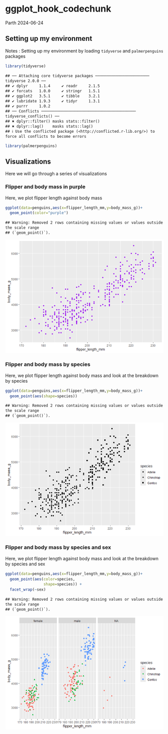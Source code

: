 ggplot_hook_codechunk
================
Parth
2024-06-24

## Setting up my environment

Notes : Setting up my environment by loading `tidyverse` and
`palmerpenguins` packages

``` r
library(tidyverse)
```

    ## ── Attaching core tidyverse packages ──────────────────────── tidyverse 2.0.0 ──
    ## ✔ dplyr     1.1.4     ✔ readr     2.1.5
    ## ✔ forcats   1.0.0     ✔ stringr   1.5.1
    ## ✔ ggplot2   3.5.1     ✔ tibble    3.2.1
    ## ✔ lubridate 1.9.3     ✔ tidyr     1.3.1
    ## ✔ purrr     1.0.2     
    ## ── Conflicts ────────────────────────────────────────── tidyverse_conflicts() ──
    ## ✖ dplyr::filter() masks stats::filter()
    ## ✖ dplyr::lag()    masks stats::lag()
    ## ℹ Use the conflicted package (<http://conflicted.r-lib.org/>) to force all conflicts to become errors

``` r
library(palmerpenguins)
```

## Visualizations

Here we will go through a series of visualizations

### Flipper and body mass in purple

Here, we plot flipper length against body mass

``` r
ggplot(data=penguins,aes(x=flipper_length_mm,y=body_mass_g))+
  geom_point(color="purple")
```

    ## Warning: Removed 2 rows containing missing values or values outside the scale range
    ## (`geom_point()`).

![](rmarkdown-of-ggplot_hook_codechunk_files/figure-gfm/unnamed-chunk-1-1.png)<!-- -->

### Flipper and body mass by species

Here, we plot flipper length against body mass and look at the breakdown
by species

``` r
ggplot(data=penguins,aes(x=flipper_length_mm,y=body_mass_g))+
  geom_point(aes(shape=species))
```

    ## Warning: Removed 2 rows containing missing values or values outside the scale range
    ## (`geom_point()`).

![](rmarkdown-of-ggplot_hook_codechunk_files/figure-gfm/unnamed-chunk-2-1.png)<!-- -->

### Flipper and body mass by species and sex

Here, we plot flipper length against body mass and look at the breakdown
by species and sex

``` r
ggplot(data=penguins,aes(x=flipper_length_mm,y=body_mass_g))+
  geom_point(aes(color=species,
                 shape=species)) +
  facet_wrap(~sex)
```

    ## Warning: Removed 2 rows containing missing values or values outside the scale range
    ## (`geom_point()`).

![](rmarkdown-of-ggplot_hook_codechunk_files/figure-gfm/unnamed-chunk-3-1.png)<!-- -->
